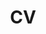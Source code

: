 ---
layout: page
permalink:
title: CV
nav: true
nav_order: 5
redirect_to: "https://github.com/AndyTza/andytza.github.io/quals/cv_tzanidakis.pdf"
---